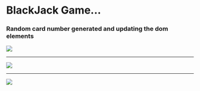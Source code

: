 # BlackJack Game...

### Random card number generated and updating the dom elements

<img src='https://user-images.githubusercontent.com/20695270/199558584-692edaab-09d0-497c-8b47-d47579919181.png'><hr>

<img src='https://user-images.githubusercontent.com/20695270/199558628-c72ce969-de7e-430a-b139-4901aa7e03e1.png'><hr>

<img src='https://user-images.githubusercontent.com/20695270/199558642-8aa6abb0-3b5a-49e7-b784-deeb107c6410.png'>
